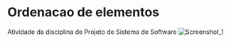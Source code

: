# Ordenacao de elementos

Atividade da disciplina de Projeto de Sistema de Software
![Screenshot_1](https://user-images.githubusercontent.com/51917706/193429816-938f09c0-c023-408d-a0bc-d76b52523633.png)
